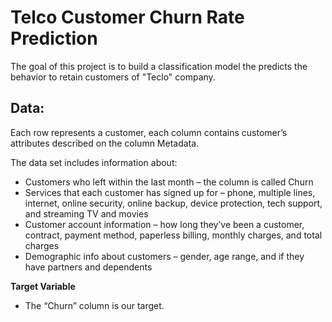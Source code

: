 # Telco Customer Churn Rate Prediction

The goal of this project is to build a classification model the predicts the behavior to retain customers of "Teclo" company.

## Data:

Each row represents a customer, each column contains customer’s attributes described on the column Metadata.

The data set includes information about:

- Customers who left within the last month – the column is called Churn
- Services that each customer has signed up for – phone, multiple lines, internet, online security, online backup, device protection, tech support, and streaming TV and movies
- Customer account information – how long they’ve been a customer, contract, payment method, paperless billing, monthly charges, and total charges
- Demographic info about customers – gender, age range, and if they have partners and dependents

**Target Variable**
- The “Churn” column is our target.
